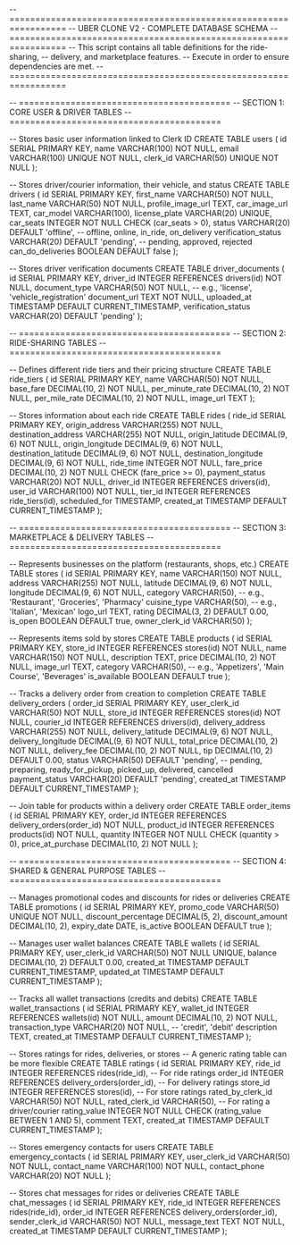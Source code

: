 -- =================================================================
--         UBER CLONE V2 - COMPLETE DATABASE SCHEMA
-- =================================================================
-- This script contains all table definitions for the ride-sharing,
-- delivery, and marketplace features.
-- Execute in order to ensure dependencies are met.
-- =================================================================

-- =========================================
-- SECTION 1: CORE USER & DRIVER TABLES
-- =========================================

-- Stores basic user information linked to Clerk ID
CREATE TABLE users (
    id SERIAL PRIMARY KEY,
    name VARCHAR(100) NOT NULL,
    email VARCHAR(100) UNIQUE NOT NULL,
    clerk_id VARCHAR(50) UNIQUE NOT NULL
);

-- Stores driver/courier information, their vehicle, and status
CREATE TABLE drivers (
    id SERIAL PRIMARY KEY,
    first_name VARCHAR(50) NOT NULL,
    last_name VARCHAR(50) NOT NULL,
    profile_image_url TEXT,
    car_image_url TEXT,
    car_model VARCHAR(100),
    license_plate VARCHAR(20) UNIQUE,
    car_seats INTEGER NOT NULL CHECK (car_seats > 0),
    status VARCHAR(20) DEFAULT 'offline', -- offline, online, in_ride, on_delivery
    verification_status VARCHAR(20) DEFAULT 'pending', -- pending, approved, rejected
    can_do_deliveries BOOLEAN DEFAULT false
);

-- Stores driver verification documents
CREATE TABLE driver_documents (
    id SERIAL PRIMARY KEY,
    driver_id INTEGER REFERENCES drivers(id) NOT NULL,
    document_type VARCHAR(50) NOT NULL, -- e.g., 'license', 'vehicle_registration'
    document_url TEXT NOT NULL,
    uploaded_at TIMESTAMP DEFAULT CURRENT_TIMESTAMP,
    verification_status VARCHAR(20) DEFAULT 'pending'
);

-- =========================================
-- SECTION 2: RIDE-SHARING TABLES
-- =========================================

-- Defines different ride tiers and their pricing structure
CREATE TABLE ride_tiers (
    id SERIAL PRIMARY KEY,
    name VARCHAR(50) NOT NULL,
    base_fare DECIMAL(10, 2) NOT NULL,
    per_minute_rate DECIMAL(10, 2) NOT NULL,
    per_mile_rate DECIMAL(10, 2) NOT NULL,
    image_url TEXT
);

-- Stores information about each ride
CREATE TABLE rides (
    ride_id SERIAL PRIMARY KEY,
    origin_address VARCHAR(255) NOT NULL,
    destination_address VARCHAR(255) NOT NULL,
    origin_latitude DECIMAL(9, 6) NOT NULL,
    origin_longitude DECIMAL(9, 6) NOT NULL,
    destination_latitude DECIMAL(9, 6) NOT NULL,
    destination_longitude DECIMAL(9, 6) NOT NULL,
    ride_time INTEGER NOT NULL,
    fare_price DECIMAL(10, 2) NOT NULL CHECK (fare_price >= 0),
    payment_status VARCHAR(20) NOT NULL,
    driver_id INTEGER REFERENCES drivers(id),
    user_id VARCHAR(100) NOT NULL,
    tier_id INTEGER REFERENCES ride_tiers(id),
    scheduled_for TIMESTAMP,
    created_at TIMESTAMP DEFAULT CURRENT_TIMESTAMP
);

-- =========================================
-- SECTION 3: MARKETPLACE & DELIVERY TABLES
-- =========================================

-- Represents businesses on the platform (restaurants, shops, etc.)
CREATE TABLE stores (
    id SERIAL PRIMARY KEY,
    name VARCHAR(150) NOT NULL,
    address VARCHAR(255) NOT NULL,
    latitude DECIMAL(9, 6) NOT NULL,
    longitude DECIMAL(9, 6) NOT NULL,
    category VARCHAR(50), -- e.g., 'Restaurant', 'Groceries', 'Pharmacy'
    cuisine_type VARCHAR(50), -- e.g., 'Italian', 'Mexican'
    logo_url TEXT,
    rating DECIMAL(3, 2) DEFAULT 0.00,
    is_open BOOLEAN DEFAULT true,
    owner_clerk_id VARCHAR(50)
);

-- Represents items sold by stores
CREATE TABLE products (
    id SERIAL PRIMARY KEY,
    store_id INTEGER REFERENCES stores(id) NOT NULL,
    name VARCHAR(150) NOT NULL,
    description TEXT,
    price DECIMAL(10, 2) NOT NULL,
    image_url TEXT,
    category VARCHAR(50), -- e.g., 'Appetizers', 'Main Course', 'Beverages'
    is_available BOOLEAN DEFAULT true
);

-- Tracks a delivery order from creation to completion
CREATE TABLE delivery_orders (
    order_id SERIAL PRIMARY KEY,
    user_clerk_id VARCHAR(50) NOT NULL,
    store_id INTEGER REFERENCES stores(id) NOT NULL,
    courier_id INTEGER REFERENCES drivers(id),
    delivery_address VARCHAR(255) NOT NULL,
    delivery_latitude DECIMAL(9, 6) NOT NULL,
    delivery_longitude DECIMAL(9, 6) NOT NULL,
    total_price DECIMAL(10, 2) NOT NULL,
    delivery_fee DECIMAL(10, 2) NOT NULL,
    tip DECIMAL(10, 2) DEFAULT 0.00,
    status VARCHAR(50) DEFAULT 'pending', -- pending, preparing, ready_for_pickup, picked_up, delivered, cancelled
    payment_status VARCHAR(20) DEFAULT 'pending',
    created_at TIMESTAMP DEFAULT CURRENT_TIMESTAMP
);

-- Join table for products within a delivery order
CREATE TABLE order_items (
    id SERIAL PRIMARY KEY,
    order_id INTEGER REFERENCES delivery_orders(order_id) NOT NULL,
    product_id INTEGER REFERENCES products(id) NOT NULL,
    quantity INTEGER NOT NULL CHECK (quantity > 0),
    price_at_purchase DECIMAL(10, 2) NOT NULL
);

-- =========================================
-- SECTION 4: SHARED & GENERAL PURPOSE TABLES
-- =========================================

-- Manages promotional codes and discounts for rides or deliveries
CREATE TABLE promotions (
    id SERIAL PRIMARY KEY,
    promo_code VARCHAR(50) UNIQUE NOT NULL,
    discount_percentage DECIMAL(5, 2),
    discount_amount DECIMAL(10, 2),
    expiry_date DATE,
    is_active BOOLEAN DEFAULT true
);

-- Manages user wallet balances
CREATE TABLE wallets (
    id SERIAL PRIMARY KEY,
    user_clerk_id VARCHAR(50) NOT NULL UNIQUE,
    balance DECIMAL(10, 2) DEFAULT 0.00,
    created_at TIMESTAMP DEFAULT CURRENT_TIMESTAMP,
    updated_at TIMESTAMP DEFAULT CURRENT_TIMESTAMP
);

-- Tracks all wallet transactions (credits and debits)
CREATE TABLE wallet_transactions (
    id SERIAL PRIMARY KEY,
    wallet_id INTEGER REFERENCES wallets(id) NOT NULL,
    amount DECIMAL(10, 2) NOT NULL,
    transaction_type VARCHAR(20) NOT NULL, -- 'credit', 'debit'
    description TEXT,
    created_at TIMESTAMP DEFAULT CURRENT_TIMESTAMP
);

-- Stores ratings for rides, deliveries, or stores
-- A generic rating table can be more flexible
CREATE TABLE ratings (
    id SERIAL PRIMARY KEY,
    ride_id INTEGER REFERENCES rides(ride_id), -- For ride ratings
    order_id INTEGER REFERENCES delivery_orders(order_id), -- For delivery ratings
    store_id INTEGER REFERENCES stores(id), -- For store ratings
    rated_by_clerk_id VARCHAR(50) NOT NULL,
    rated_clerk_id VARCHAR(50), -- For rating a driver/courier
    rating_value INTEGER NOT NULL CHECK (rating_value BETWEEN 1 AND 5),
    comment TEXT,
    created_at TIMESTAMP DEFAULT CURRENT_TIMESTAMP
);

-- Stores emergency contacts for users
CREATE TABLE emergency_contacts (
    id SERIAL PRIMARY KEY,
    user_clerk_id VARCHAR(50) NOT NULL,
    contact_name VARCHAR(100) NOT NULL,
    contact_phone VARCHAR(20) NOT NULL
);

-- Stores chat messages for rides or deliveries
CREATE TABLE chat_messages (
    id SERIAL PRIMARY KEY,
    ride_id INTEGER REFERENCES rides(ride_id),
    order_id INTEGER REFERENCES delivery_orders(order_id),
    sender_clerk_id VARCHAR(50) NOT NULL,
    message_text TEXT NOT NULL,
    created_at TIMESTAMP DEFAULT CURRENT_TIMESTAMP
);
